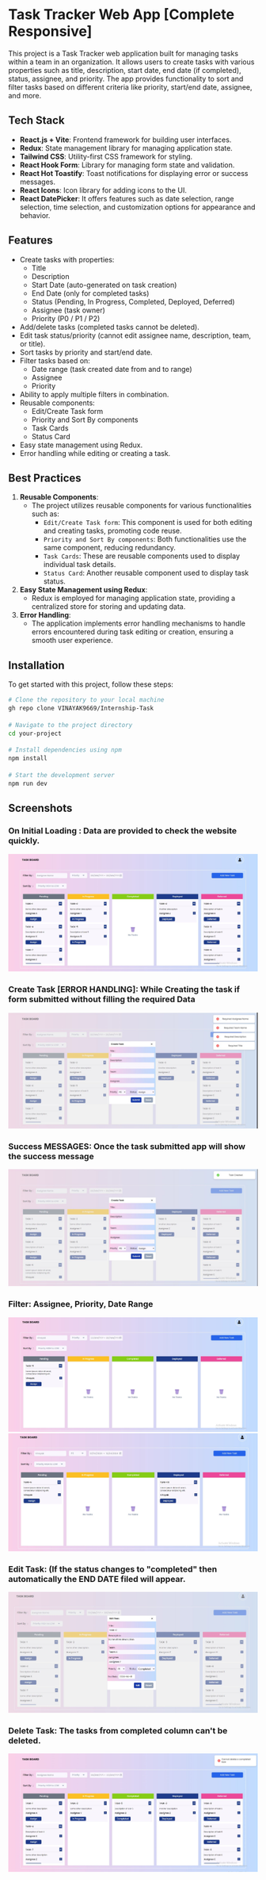 # Task Tracker Web App [Complete Responsive]

This project is a Task Tracker web application built for managing tasks within a team in an organization. It allows users to create tasks with various properties such as title, description, start date, end date (if completed), status, assignee, and priority. The app provides functionality to sort and filter tasks based on different criteria like priority, start/end date, assignee, and more.

## Tech Stack

- **React.js + Vite**: Frontend framework for building user interfaces.
- **Redux**: State management library for managing application state.
- **Tailwind CSS**: Utility-first CSS framework for styling.
- **React Hook Form**: Library for managing form state and validation.
- **React Hot Toastify**: Toast notifications for displaying error or success messages.
- **React Icons**: Icon library for adding icons to the UI.
- **React DatePicker**: It offers features such as date selection, range selection, time selection, and customization options for appearance and behavior.


## Features

- Create tasks with properties:
  - Title
  - Description
  - Start Date (auto-generated on task creation)
  - End Date (only for completed tasks)
  - Status (Pending, In Progress, Completed, Deployed, Deferred)
  - Assignee (task owner)
  - Priority (P0 / P1 / P2)
- Add/delete tasks (completed tasks cannot be deleted).
- Edit task status/priority (cannot edit assignee name, description, team, or title).
- Sort tasks by priority and start/end date.
- Filter tasks based on:
  - Date range (task created date from and to range)
  - Assignee
  - Priority
- Ability to apply multiple filters in combination.
- Reusable components:
  - Edit/Create Task form
  - Priority and Sort By components
  - Task Cards
  - Status Card
- Easy state management using Redux.
- Error handling while editing or creating a task.

## Best Practices

1. **Reusable Components**:
   - The project utilizes reusable components for various functionalities such as:
     - `Edit/Create Task form`: This component is used for both editing and creating tasks, promoting code reuse.
     - `Priority and Sort By components`: Both functionalities use the same component, reducing redundancy.
     - `Task Cards`: These are reusable components used to display individual task details.
     - `Status Card`: Another reusable component used to display task status.
2. **Easy State Management using Redux**:
   - Redux is employed for managing application state, providing a centralized store for storing and updating data.
3. **Error Handling**:
   - The application implements error handling mechanisms to handle errors encountered during task editing or creation, ensuring a smooth user experience.


## Installation

To get started with this project, follow these steps:

```bash
# Clone the repository to your local machine
gh repo clone VINAYAK9669/Internship-Task

# Navigate to the project directory
cd your-project

# Install dependencies using npm
npm install

# Start the development server
npm run dev
```

## Screenshots

### On Initial Loading : Data are provided to check the website quickly.
![Screenshot 1](public/screenshots/Dashboard-1.JPG)

### Create Task [ERROR HANDLING]: While Creating the task if form submitted without filling the required Data
![Screenshot 2](public/screenshots/Dashboard_2.JPG)

### Success MESSAGES: Once the task submitted app will show the success message
![Screenshot 3](public/screenshots/Dashboard_3.JPG)

### Filter:  Assignee, Priority, Date Range
![Screenshot 4](public/screenshots/Dashboard_4.JPG)
![Screenshot 5](public/screenshots/Dashboard_5.JPG)

### Edit Task: (If the status changes to "completed" then automatically the END DATE filed will appear.
![Screenshot 6](public/screenshots/Dashboard_6.JPG)

### Delete Task: The tasks from completed column can't be deleted.
![Screenshot 7](public/screenshots/Dashboard_7.JPG)

